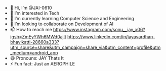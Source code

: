 - 👋 Hi, I’m @JAI-0610
- 👀 I’m interested in Tech
- 🌱 I’m currently learning Computer Science and Engineering
- 💞️ I’m looking to collaborate on Development of AI 
- 📫 How to reach me          https://www.instagram.com/sonu__jay_x06?igsh=ZmEyYWh6MWd0ajlt https://www.linkedin.com/in/jayavardhan-bhavikatti-28660a333?utm_source=share&utm_campaign=share_via&utm_content=profile&utm_medium=android_app
- 😄 Pronouns: JAY Thats It
- ⚡ Fun fact: Just an AEROPHILE

<!---
JAI-0610/JAI-0610 is a ✨ special ✨ repository because its `README.md` (this file) appears on your GitHub profile.
You can click the Preview link to take a look at your changes.
--->
